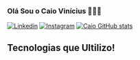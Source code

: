 ### Olá Sou o Caio Vinícius 🔮🧙🏽

[![Linkedin](https://img.shields.io/badge/LinkedIn-0077B5?style=for-the-badge&logo=linkedin&logoColor=white)](https://www.linkedin.com/in/caio-vinícius-ferreira-950810302/)
[![Instagram](https://img.shields.io/badge/Instagram-E4405F?style=for-the-badge&logo=instagram&logoColor=white)](https://www.instagram.com/caio_vnn/)
[![Caio GitHub stats](https://github-readme-stats.vercel.app/api?username=Caio13Vinni&show_icons=true&theme=gruvbox)](https://github.com/Caio13Vinni)


## Tecnologias que Ultilizo!

<div style="display: inline_block"><br/>
  <img align"center" alt"html5" scr="https://img.shields.io/badge/HTML5-E34F26?style=for-the-badge&logo=html5&logoColor=white" />
  <img align"center" alt"html5" scr="https://img.shields.io/badge/CSS3-1572B6?style=for-the-badge&logo=css3&logoColor=white" />
  <img align"center" alt"html5" scr="https://img.shields.io/badge/JavaScript-323330?style=for-the-badge&logo=javascript&logoColor=F7DF1E" />
  <img align"center" alt"html5" scr="https://img.shields.io/badge/C-00599C?style=for-the-badge&logo=c&logoColor=white" />
</div>
